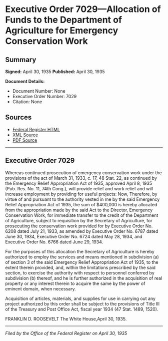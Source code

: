 # Executive Order 7029—Allocation of Funds to the Department of Agriculture for Emergency Conservation Work

## Summary

**Signed:** April 30, 1935
**Published:** April 30, 1935

**Document Details:**
- Document Number: None
- Executive Order Number: 7029
- Citation: None

## Sources
- [Federal Register HTML](https://www.presidency.ucsb.edu/documents/executive-order-7029-allocation-funds-the-department-agriculture-for-emergency)
- [XML Source](None)
- [PDF Source](None)

---

## Executive Order 7029

Whereas continued prosecution of emergency conservation work under the provisions of the act of March 31, 1933, c. 17, 48 Stat. 22, as continued by the Emergency Relief Appropriation Act of 1935, approved April 8, 1935 (Pub. Res. No. 11, 74th Cong.), will provide relief and work relief and will increase employment by providing for useful projects:
Now, Therefore, by virtue of and pursuant to the authority vested in me by the said Emergency Relief Appropriation Act of 1935, the sum of $400,000 is hereby allocated from the appropriation made by the said Act to the Director, Emergency Conservation Work, for immediate transfer to the credit of the Department of Agriculture, subject to requisition by the Secretary of Agriculture, for prosecuting the conservation work provided for by Executive Order No. 6208 dated July 21, 1933, as amended by Executive Order No. 6787 dated June 30, 1934, Executive Order No. 6724 dated May 28, 1934, and Executive Order No. 6766 dated June 29, 1934.

For the purposes of this allocation the Secretary of Agriculture is hereby authorized to employ the services and means mentioned in subdivision (a) of section 3 of the said Emergency Relief Appropriation Act of 1935, to the extent therein provided, and, within the limitations prescribed by the said section, to exercise the authority with respect to personnel conferred by subdivision (b) thereof, and he is further authorized in the acquisition of real property or any interest therein to acquire the same by the power of eminent domain, when necessary.

Acquisition of articles, materials, and supplies for use in carrying out any project authorized by this order shall be subject to the provisions of Title III of the Treasury and Post Office Act, fiscal year 1934 (47 Stat. 1489, 1520).

FRANKLIN D. ROOSEVELT
The White House,April 30, 1935.

---

*Filed by the Office of the Federal Register on April 30, 1935*
